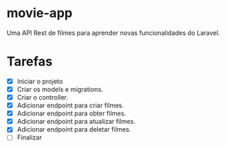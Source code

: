 # movie-app

Uma API Rest de filmes para aprender novas funcionalidades do Laravel.

# Tarefas

-   [x] Iniciar o projeto
-   [x] Criar os models e migrations.
-   [x] Criar o controller.
-   [x] Adicionar endpoint para criar filmes.
-   [x] Adicionar endpoint para obter filmes.
-   [x] Adicionar endpoint para atualizar filmes.
-   [x] Adicionar endpoint para deletar filmes.
-   [ ] Finalizar
